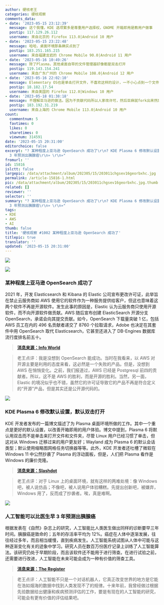 ```yaml
---
author: 硬核老王
categories: 硬核观察
comments_data:
- date: '2023-05-15 23:12:39'
  message: 这个我懂，KDE 选项繁多是尊重用户选择权，GNOME 开箱即用是教用户做事
  postip: 117.129.26.112
  username: 来自北京的 Firefox 113.0|Android 10 用户
- date: '2023-05-15 23:22:48'
  message: 哈哈，桌面环境那条确实点到了
  postip: 183.251.165.215
  username: 来自福建龙岩的 Chrome Mobile 90.0|Android 11 用户
- date: '2023-05-16 10:49:26'
  message: 除了Plasma，其他桌面自带的文件管理器好像都是双击打开
  postip: 119.143.154.241
  username: 来自广东广州的 Chrome Mobile 108.0|Android 12 用户
- date: '2023-05-16 22:02:10'
  message: Elementary OS也是单击打开文件，不喜欢这样的设计，一不小心点到一个文件就打开了。
  postip: 18.182.17.54
  username: 来自美国的 Firefox 112.0|Windows 10 用户
- date: '2023-05-18 01:38:18'
  message: 不理解亚马逊的做法。因为不贡献代码所以人家改许可，然后亚麻就fork出来然后又承诺贡献了？那为什么不当初直接贡献原项目？
  postip: 183.192.31.219
  username: 来自上海的 Chrome Mobile 113.0|Android 10 用户
count:
  commentnum: 5
  favtimes: 0
  likes: 0
  sharetimes: 0
  viewnum: 314591
date: '2023-05-15 20:31:00'
editorchoice: false
excerpt: "? 某种程度上亚马逊 OpenSearch 成功了\r\n? KDE Plasma 6 修改默认设置，默认双击打开\r\n? 人工智能可以比医生早
  3 年预测出胰腺癌\r\n» \r\n»"
fromurl: ''
id: 15816
islctt: false
largepic: /data/attachment/album/202305/15/203011chgsev16georbxhc.jpg
permalink: /article-15816-1.html
pic: /data/attachment/album/202305/15/203011chgsev16georbxhc.jpg.thumb.jpg
related: []
reviewer: ''
selector: ''
summary: "? 某种程度上亚马逊 OpenSearch 成功了\r\n? KDE Plasma 6 修改默认设置，默认双击打开\r\n? 人工智能可以比医生早
  3 年预测出胰腺癌\r\n» \r\n»"
tags:
- KDE
- AWS
- AI
thumb: false
title: '硬核观察 #1002 某种程度上亚马逊 OpenSearch 成功了'
titlepic: true
translator: ''
updated: '2023-05-15 20:31:00'
---
```


![](/data/attachment/album/202305/15/203011chgsev16georbxhc.jpg)


![](/data/attachment/album/202305/15/203021weal7qyram3eadqa.jpg)


### 某种程度上亚马逊 OpenSearch 成功了


2021 年，开发 Elasticsearch 和 Kibana 的 Elastic 公司宣布更改许可证，此举旨在禁止云服务商如 AWS 使用它的软件作为一种服务提供给客户，但这也意味着这两个软件不再是开源软件。发生此事的原因是，Elastic 认为云服务商只使用开源软件，而不向开源软件做贡献。AWS 随后宣布创建 ElasticSearch 开源分支 OpenSearch，承诺会向其提交贡献。如今，OpenSearch 下载量突破 1 亿，包括 AWS 员工在内的 496 名贡献者递交了 8760 个拉取请求，Adobe 也决定在其套件中用 OpenSearch 取代 Elasticsearch，它甚至还进入了 DB-Engines 数据库流行度排名前五十。



> 
> **[消息来源：Info World](https://www.infoworld.com/article/3695576/somehow-opensearch-has-succeeded.html)**
> 
> 
> 



> 
> 老王点评：我是没想到 OpenSearch 能成功。当时在我看来，以 AWS 对开源主要是利用的态度来看，这必然是一个失败的产品。但是，没想到 AWS 在悄悄变化。之前，我们报道过，AWS 已经是 Postgresql 前四的贡献者。所以，这不是 AWS 的胜利，而是开源的胜利。当然，另一面，Elastic 的境况似乎也不错，虽然它的许可证导致它的产品不再是符合定义的“开源”产品，但是其实还是公开源代码的。
> 
> 
> 


![](/data/attachment/album/202305/15/203033saueazunaqlzn214.jpg)


### KDE Plasma 6 修改默认设置，默认双击打开


KDE 开发者发布的一篇博文描述了为 Plasma 桌面环境所做的工作。其中一个重点是更好的默认设置，以改善开箱即用的用户体验。博文中提到，Plasma 6 将默认用双击而不是单击来打开文件和文件夹，尽管 Linux 用户已经习惯了单击，但这对从 Windows 迁移过来的用户更友好；Wayland 成为 Plasma 6 的默认会话类型；默认使用缩略图网格任务切换器等等。此外，KDE 开发者还吐槽了微软在 Windows 11 中公然抄袭了 Plasma 的浮动面板，但是，人们把 Plasma 看作是 Windows 的廉价克隆。



> 
> **[消息来源：Slashdot](https://tech.slashdot.org/story/23/05/13/2153236/kde-plasma-6-gets-better-default-settings-to-improve-out-of-the-box-experience)**
> 
> 
> 



> 
> 老王点评：对于 Linux 上的桌面环境，就有这样的两难处境：像 Windows 吧，被人说仿品；不像吧，被人说用户体验糟糕。先提出创新吧，被嫌弃，Windows 用了，反而成了抄袭者。唉，真是难啊。
> 
> 
> 


![](/data/attachment/album/202305/15/203047c3sxxzdpzk0p8d8b.jpg)


### 人工智能可以比医生早 3 年预测出胰腺癌


根据发表在《自然》杂志上的研究，人工智能比人类医生做出同样的诊断要早三年时间。胰腺癌是致命的；五年的存活率平均为 12%。癌症在人体中逐渐发展，往往经过多年，而且相当缓慢，直到疾病发生。人工智能系统试图从人体中可能与这种逐渐变化有关的迹象中学习。研究人员在数百万份医疗记录上训练了人工智能算法。该研究仍处于早期阶段，而且该软件还不能用于进行筛查。在进行试验之前，还需要进行改进，人工智能在未来可能会成为一种有价值的筛查工具。



> 
> **[消息来源：The Register](https://www.theregister.com/2023/05/09/ai_pancreatic_cancer/)**
> 
> 
> 



> 
> 老王点评：人工智能不只是一个对话机器人，它真正改变世界的地方是它能在浩如烟海的数据中找到人类发现不了的规律。十来年前，我曾经做过根据先验数据给出健康和疾病预测评估的工作，要是有现在的人工智能的研究，可能会有更有价值的评估结果吧。
> 
> 
>